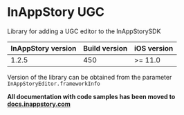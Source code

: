 # InAppStory UGC

Library for adding a UGC editor to the InAppStorySDK

| InAppStory version | Build version | iOS version |
|--------------------|---------------|-------------|
| 1.2.5              | 450           | >= 11.0     | 

Version of the library can be obtained from the parameter `InAppStoryEditor.frameworkInfo`

**All documentation with code samples has been moved to [docs.inappstory.com](https://docs.inappstory.com/ugc-guides/ios-ugc.html)**
